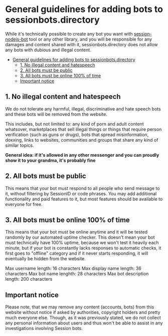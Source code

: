 # General guidelines for adding bots to sessionbots.directory

While it's technically possible to create any bot you want with [session-nodejs-bot](https://github.com/VityaSchel/session-nodejs-bot) tool or any other library, and you will be responsible for any damages and content shared with it, sessionbots.directory does not allow any bots with dubious and illegal content.

- [General guidelines for adding bots to sessionbots.directory](#general-guidelines-for-adding-bots-to-sessionbotsdirectory)
  - [1. No illegal content and hatespeech](#1-no-illegal-content-and-hatespeech)
  - [2. All bots must be public](#2-all-bots-must-be-public)
  - [3. All bots must be online 100% of time](#3-all-bots-must-be-online-100-of-time)
  - [Important notice](#important-notice)

## 1. No illegal content and hatespeech

We do not tolerate any harmful, illegal, discriminative and hate speech bots and these bots will be removed from the website.

This includes, but not limited to: any kind of porn and adult content whatsover, marketplaces that sell illegal things or things that require person verification (such as guns or drugs), bots that spread misinformation, doxxing, links to websites, communities and groups that share any kind of similar topics.

**General idea: if it's allowed in any other messenger and you can proudly show it to your grandma, it's probably fine**

## 2. All bots must be public

This means that your bot must respond to all people who send message to it, without filtering by SessionID or code phrases. You may add additional functionality and paid features to it, but most features should be available to everyone for free.

## 3. All bots must be online 100% of time

This means that your bot must be online anytime and it will be tested randomly by our automated uptime checker. This doesn't mean your bot must technically have 100% uptime, because we won't test it heavily each minute, but if your bot is constantly lacks responses to automatic checks, it first goes to "offline" category and if it never starts responding, it will eventually be hidden from the website.

Max username length: 16 characters
Max display name length: 36 characters
Max bot name lenghth: 28 characters
Max bot description length: 200 characters

## Important notice

Please note, that we may remove any content (accounts, bots) from this website without notice if asked by authorities, copyright holders and pretty much everyone else. Though, as it was previously stated, we do not collect any personal information about users and thus won't be able to assist in any investigations involving Session bots.